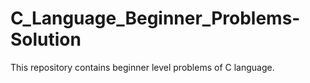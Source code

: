# C_Language_Beginner_Problems-Solution
This repository contains beginner level problems of C language.

